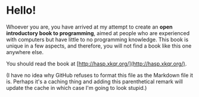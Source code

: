 Hello!
======

Whoever you are, you have arrived at my attempt to create an **open introductory book to programming**, aimed at people who are experienced with computers but have little to no programming knowledge. This book is unique in a few aspects, and therefore, you will not find a book like this one anywhere else.

You should read the book at [http://hasp.xkqr.org/](http://hasp.xkqr.org/).

(I have no idea why GitHub refuses to format this file as the Markdown file it is. Perhaps it's a caching thing and adding this parenthetical remark will update the cache in which case I'm going to look stupid.)

